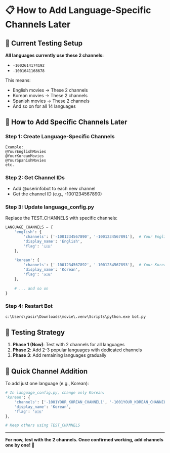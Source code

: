 # 📋 How to Add Language-Specific Channels Later

## 🧪 Current Testing Setup

**All languages currently use these 2 channels:**
- `-1002614174192`
- `-1001641168678`

This means:
- English movies → These 2 channels
- Korean movies → These 2 channels
- Spanish movies → These 2 channels
- And so on for all 14 languages

## 🔧 How to Add Specific Channels Later

### Step 1: Create Language-Specific Channels
```
Example:
@YourEnglishMovies
@YourKoreanMovies
@YourSpanishMovies
etc.
```

### Step 2: Get Channel IDs
- Add @userinfobot to each new channel
- Get the channel ID (e.g., -1001234567890)

### Step 3: Update language_config.py
Replace the TEST_CHANNELS with specific channels:

```python
LANGUAGE_CHANNELS = {
    'english': {
        'channels': ['-1001234567890', '-1001234567891'],  # Your English channels
        'display_name': 'English',
        'flag': '🇺🇸'
    },
    
    'korean': {
        'channels': ['-1001234567892', '-1001234567893'],  # Your Korean channels
        'display_name': 'Korean',
        'flag': '🇰🇷'
    },
    
    # ... and so on
}
```

### Step 4: Restart Bot
```cmd
c:\Users\yasir\Downloads\movie\.venv\Scripts\python.exe bot.py
```

## 🎯 Testing Strategy

1. **Phase 1 (Now)**: Test with 2 channels for all languages
2. **Phase 2**: Add 2-3 popular languages with dedicated channels
3. **Phase 3**: Add remaining languages gradually

## 📝 Quick Channel Addition

To add just one language (e.g., Korean):

```python
# In language_config.py, change only Korean:
'korean': {
    'channels': ['-1001YOUR_KOREAN_CHANNEL1', '-1001YOUR_KOREAN_CHANNEL2'],
    'display_name': 'Korean',
    'flag': '🇰🇷'
},

# Keep others using TEST_CHANNELS
```

---

**For now, test with the 2 channels. Once confirmed working, add channels one by one! 🚀**